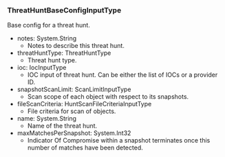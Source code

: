 ### ThreatHuntBaseConfigInputType
Base config for a threat hunt.

- notes: System.String
  - Notes to describe this threat hunt.
- threatHuntType: ThreatHuntType
  - Threat hunt type.
- ioc: IocInputType
  - IOC input of threat hunt. Can be either the list of IOCs or a provider ID.
- snapshotScanLimit: ScanLimitInputType
  - Scan scope of each object with respect to its snapshots.
- fileScanCriteria: HuntScanFileCriteriaInputType
  - File criteria for scan of objects.
- name: System.String
  - Name of the threat hunt.
- maxMatchesPerSnapshot: System.Int32
  - Indicator Of Compromise within a snapshot terminates once this number
of matches have been detected.
